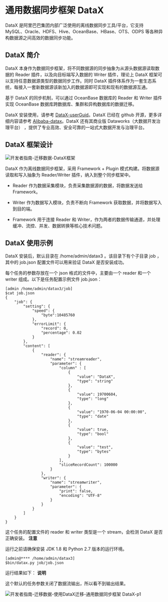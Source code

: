 通用数据同步框架 DataX 
===================================

DataX 是阿里巴巴集团内部广泛使用的离线数据同步工具/平台，它支持 MySQL、Oracle、HDFS、Hive、OceanBase、HBase、OTS、ODPS 等各种异构数据源之间高效的数据同步功能。

DataX 简介 
-----------------------------

DataX 本身作为数据同步框架，将不同数据源的同步抽象为从源头数据源读取数据的 Reader 插件，以及向目标端写入数据的 Writer 插件，理论上 DataX 框架可以支持任意数据源类型的数据同步工作。同时 DataX 插件体系作为一套生态系统，每接入一套新数据源该新加入的数据源即可实现和现有的数据源互通。

基于 DataX 的同步机制，可以通过 OceanBase 数据库的 Reader 和 Writer 插件实现 OceanBase 数据库跨数据库、集群和异构数据库的数据迁移。

DataX 安装使用，请参考 [DataX-userGuid](https://github.com/alibaba/DataX/blob/master/userGuid.md)。DataX 已经在 github 开源，更多详细内容请参考 [Alibaba-datax](http://github.com/Alibaba/datax)。DataX 还有其商业版 Dataworks（大数据开发治理平台） ，提供了专业高效、安全可靠的一站式大数据开发与治理平台。

DataX 框架设计 
-------------------------------

![开发者指南-迁移数据-DataX框架](https://help-static-aliyun-doc.aliyuncs.com/assets/img/zh-CN/4421957461/p419997.png)

DataX 作为离线数据同步框架，采用 Framework + Plugin 模式构建。将数据源读取和写入抽象为 Reader/Writer 插件，纳入到整个同步框架中。

* Reader 作为数据采集模块，负责采集数据源的数据，将数据发送给 Framework。

  

* Writer 作为数据写入模块，负责不断向 Framework 获取数据，并将数据写入到目的端。

  

* Framework 用于连接 Reader 和 Writer，作为两者的数据传输通道，并处理缓冲、流控、并发、数据转换等核心技术问题。

  




DataX 使用示例 
-------------------------------

DataX 安装后，默认目录在 /home/admin/datax3 。该目录下有个子目录 job ，其中的 job.json 配置文件可以用来验证 DataX 是否安装成功。

每个任务的参数存放在一个 json 格式的文件中，主要由一个 reader 和一个 writer 组成。以下是任务配置示例文件 job.json：

```unknow
[admin /home/admin/datax3/job]
$cat job.json
{
    "job": {
        "setting": {
            "speed": {
                "byte":10485760
            },
            "errorLimit": {
                "record": 0,
                "percentage": 0.02
            }
        },
        "content": [
            {
                "reader": {
                    "name": "streamreader",
                    "parameter": {
                        "column" : [
                            {
                                "value": "DataX",
                                "type": "string"
                            },
                            {
                                "value": 19700604,
                                "type": "long"
                            },
                            {
                                "value": "1970-06-04 00:00:00",
                                "type": "date"
                            },
                            {
                                "value": true,
                                "type": "bool"
                            },
                            {
                                "value": "test",
                                "type": "bytes"
                            }
                        ],
                        "sliceRecordCount": 100000
                    }
                },
                "writer": {
                    "name": "streamwriter",
                    "parameter": {
                        "print": false,
                        "encoding": "UTF-8"
                    }
                }
            }
        ]
    }
}
```



这个任务的配置文件的 reader 和 writer 类型是一个 stream，会检测 DataX 是否正确安装。
**注意**

运行之前请确保安装 JDK 1.8 和 Python 2.7 版本的运行环境。

```unknow
[admin@**** /home/admin/datax3]
$bin/datax.py job/job.json
```



运行结果如下：
**说明**



这个默认的任务参数关闭了数据流输出，所以看不到输出结果。

![开发者指南-迁移数据-使用DataX迁移-通用数据同步框架 DataX-p1 ](https://help-static-aliyun-doc.aliyuncs.com/assets/img/zh-CN/1239620561/p413485.png)
